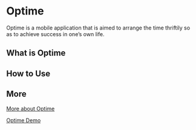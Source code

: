 # Optime
Optime is a mobile application that is aimed to arrange the time thriftily so as to achieve success in one’s own life.


## What is Optime

## How to Use



## More
[More about Optime](https://optimee.wordpress.com/ "Optime")

[Optime Demo](https://youtu.be/MZorvCswkus/ "OptimeDemo") 
